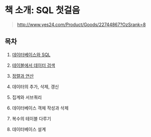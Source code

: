 # 책 소개: SQL 첫걸음

> http://www.yes24.com/Product/Goods/22744867?OzSrank=8

## **목차**

1. [데이터베이스와 SQL](./Chapter1_DB_SQL/README.md)

2. [테이블에서 데이터 검색](./Chapter2_SELECT/README.md)

3. [정렬과 연산](./Chapter3_ORDER_BY/README.md)

4. 데이터의 추가, 삭제, 갱신

5. 집계와 서브쿼리

6. 데이터베이스 객체 작성과 삭제

7. 복수의 테이블 다루기

8. 데이터베이스 설계

